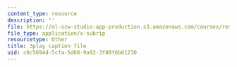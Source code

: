 ```yaml
---
content_type: resource
description: ''
file: https://ol-ocw-studio-app-production.s3.amazonaws.com/courses/res-18-009-learn-differential-equations-up-close-with-gilbert-strang-and-cleve-moler-fall-2015/c0c5694d5cfa5d689a923f88f6b61230_kIT2uMxYh6M.vtt
file_type: application/x-subrip
resourcetype: Other
title: 3play caption file
uid: c0c5694d-5cfa-5d68-9a92-3f88f6b61230
---
```

